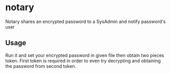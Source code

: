 # notary
Notary shares an encrypted password to a SysAdmin and notify password's user

## Usage
Run it and set your encrypted password in given file then obtain two pieces token.
First token is required in order to even try decrypting and obtaining the password from second token.

